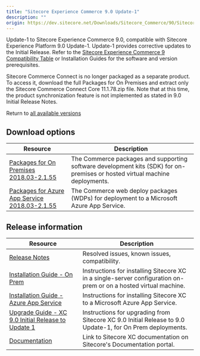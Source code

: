 ```yaml
---
title: "Sitecore Experience Commerce 9.0 Update-1"
description: ""
origin: https://dev.sitecore.net/Downloads/Sitecore_Commerce/90/Sitecore_Experience_Commerce_90_Update1.aspx
---
```


Update-1 to Sitecore Experience Commerce 9.0, compatible with Sitecore Experience Platform 9.0 Update-1. Update-1 provides corrective updates to the Initial Release. Refer to the [Sitecore Experience Commerce 9 Compatibility Table](https://kb.sitecore.net/articles/804595) or Installation Guides for the software and version prerequisites.

Sitecore Commerce Connect is no longer packaged as a separate product. To access it, download the full Packages for On Premises and extract only the Sitecore Commerce Connect Core 11.1.78.zip file. Note that at this time, the product synchronization feature is not implemented as stated in 9.0 Initial Release Notes.

Return to [all available versions](/Downloads/Sitecore_Commerce)  
  

## Download options

 | Resource | Description |
 | --- | --- |
 | [Packages for On Premises 2018.03-2.1.55](https://scdp.blob.core.windows.net/downloads/Sitecore%20Commerce/90/Sitecore%20Experience%20Commerce%2090%20Update1/Secure/Sitecore.Commerce.2018.03-2.1.55.zip) | The Commerce packages and supporting software development kits (SDK) for on-premises or hosted virtual machine deployments. |
 | [Packages for Azure App Service 2018.03-2.1.55](https://scdp.blob.core.windows.net/downloads/Sitecore%20Commerce/90/Sitecore%20Experience%20Commerce%2090%20Update1/Secure/Sitecore.Commerce.Azure.2018.03-2.1.55.zip) | The Commerce web deploy packages (WDPs) for deployment to a Microsoft Azure App Service. |

## Release information

 | Resource | Description |
 | --- | --- |
 | [Release Notes](/downloads/Sitecore_Commerce/90/Sitecore_Experience_Commerce_90_Update1/Release_Notes) | Resolved issues, known issues, compatibility. |
 | [Installation Guide - On Prem](https://scdp.blob.core.windows.net/downloads/Sitecore%20Commerce/90/Sitecore%20Experience%20Commerce%2090%20Update1/Sitecore-XC-9.0_Installation_Guide(On-Prem).pdf) | Instructions for installing Sitecore XC in a single-server configuration on-prem or on a hosted virtual machine. |
 | [Installation Guide - Azure App Service](https://scdp.blob.core.windows.net/downloads/Sitecore%20Commerce/90/Sitecore%20Experience%20Commerce%2090%20Update1/Secure/Sitecore-XC-9.0_Installation_Guide(Cloud).pdf) | Instructions for installing Sitecore XC to a Microsoft Azure App Service. |
 | [Upgrade Guide - XC 9.0 Initial Release to Update 1](https://scdp.blob.core.windows.net/downloads/Sitecore%20Commerce/90/Sitecore%20Experience%20Commerce%2090%20Update1/Secure/Sitecore-XC-9.0_Upgrade_Instructions(Initial-toU1).pdf) | Instructions for upgrading from Sitecore XC 9.0 Initial Release to 9.0 Update-1, for On Prem deployments. |
 | [Documentation](https://doc.sitecore.com) | Link to Sitecore XC documentation on Sitecore's Documentation portal. |